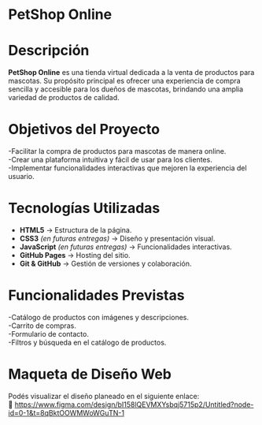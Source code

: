 # PetShop Online  

# Descripción  
**PetShop Online** es una tienda virtual dedicada a la venta de productos para mascotas. Su propósito principal es ofrecer una experiencia de compra sencilla y accesible para los dueños de mascotas, brindando una amplia variedad de productos de calidad.  

# Objetivos del Proyecto  
-Facilitar la compra de productos para mascotas de manera online.  
-Crear una plataforma intuitiva y fácil de usar para los clientes.  
-Implementar funcionalidades interactivas que mejoren la experiencia del usuario.  

# Tecnologías Utilizadas  
- **HTML5** → Estructura de la página.  
- **CSS3** *(en futuras entregas)* → Diseño y presentación visual.  
- **JavaScript** *(en futuras entregas)* → Funcionalidades interactivas.  
- **GitHub Pages** → Hosting del sitio.  
- **Git & GitHub** → Gestión de versiones y colaboración.  

# Funcionalidades Previstas  
-Catálogo de productos con imágenes y descripciones.  
-Carrito de compras.  
-Formulario de contacto.  
-Filtros y búsqueda en el catálogo de productos.  

# Maqueta de Diseño Web  
Podés visualizar el diseño planeado en el siguiente enlace:  
🔗 https://www.figma.com/design/bI158lQEVMXYsbqj5715p2/Untitled?node-id=0-1&t=8qBktOOWMWoWGuTN-1
  


